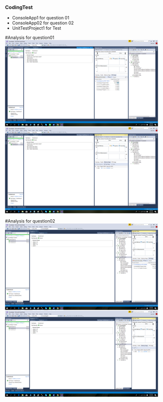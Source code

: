 ### CodingTest

- ConsoleApp1 for question 01
- ConsoleApp02 for question 02
- UnitTestProject1 for Test


#Analysis for question01
![CPU Usage](https://github.com/zoeylee/codingTest/blob/master/analysis/AnaysisForCpuUsage01.png)
![Memory Usage](https://github.com/zoeylee/codingTest/blob/master/analysis/AnaysisForMemoryUsage01.png)

#Analysis for question02
![CPU USage](https://github.com/zoeylee/codingTest/blob/master/analysis/AnaysisForCPUUsage02.png)
![Memory Usage](https://github.com/zoeylee/codingTest/blob/master/analysis/AnaysisForMemoryUsage02.png)


